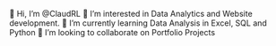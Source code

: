 👋 Hi, I’m @ClaudRL
👀 I’m interested in Data Analytics and Website development.
🌱 I’m currently learning Data Analysis in Excel, SQL and Python
💞️ I’m looking to collaborate on Portfolio Projects
<!---
ClaudRL/ClaudRL is a ✨ special ✨ repository because its `README.md` (this file) appears on your GitHub profile.
You can click the Preview link to take a look at your changes.
--->
